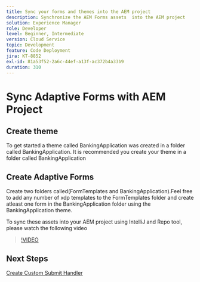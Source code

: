 ```yaml
---
title: Sync your forms and themes into the AEM project
description: Synchronize the AEM Forms assets  into the AEM project
solution: Experience Manager
role: Developer
level: Beginner, Intermediate
version: Cloud Service
topic: Development
feature: Code Deployment
jira: KT-8852
exl-id: 81a53f52-2a6c-44ef-a13f-ac372b4a33b9
duration: 310
---
```

# Sync Adaptive Forms with AEM Project

## Create theme

To get started a theme called BankingApplication was created in a folder called BankingApplication. It is recommended you create your theme in a folder called BankingApplication

## Create Adaptive Forms

Create two folders called(FormTemplates and BankingApplication).Feel free to add any number of xdp templates to the FormTemplates folder and create atleast one form in the BankingApplication folder using the BankingApplication theme.

To sync these assets into your AEM project using IntelliJ and Repo tool, please watch the following video

>[!VIDEO](https://video.tv.adobe.com/v/336937?quality=12&learn=on)

## Next Steps

[Create Custom Submit Handler](./custom-submit-to-servlet.md)
